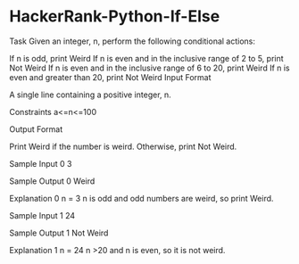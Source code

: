 # HackerRank-Python-If-Else

Task
Given an integer, n, perform the following conditional actions:

If n is odd, print Weird
If n is even and in the inclusive range of 2 to 5, print Not Weird
If n is even and in the inclusive range of 6 to 20, print Weird
If n is even and greater than 20, print Not Weird
Input Format

A single line containing a positive integer, n.

Constraints
a<=n<=100

Output Format

Print Weird if the number is weird. Otherwise, print Not Weird.

Sample Input 0
3

Sample Output 0
Weird

Explanation 0
n = 3
n  is odd and odd numbers are weird, so print Weird.

Sample Input 1
24

Sample Output 1
Not Weird

Explanation 1
n = 24
n >20 and  n is even, so it is not weird.
